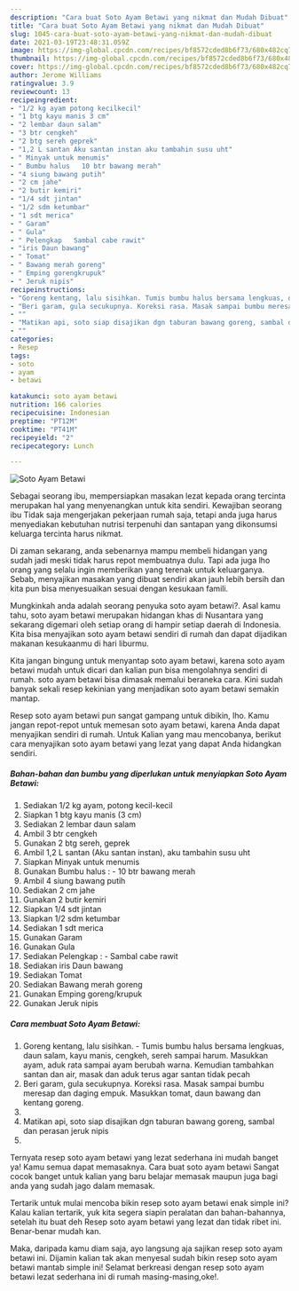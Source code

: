 ```yaml
---
description: "Cara buat Soto Ayam Betawi yang nikmat dan Mudah Dibuat"
title: "Cara buat Soto Ayam Betawi yang nikmat dan Mudah Dibuat"
slug: 1045-cara-buat-soto-ayam-betawi-yang-nikmat-dan-mudah-dibuat
date: 2021-03-19T23:48:31.059Z
image: https://img-global.cpcdn.com/recipes/bf8572cded8b6f73/680x482cq70/soto-ayam-betawi-foto-resep-utama.jpg
thumbnail: https://img-global.cpcdn.com/recipes/bf8572cded8b6f73/680x482cq70/soto-ayam-betawi-foto-resep-utama.jpg
cover: https://img-global.cpcdn.com/recipes/bf8572cded8b6f73/680x482cq70/soto-ayam-betawi-foto-resep-utama.jpg
author: Jerome Williams
ratingvalue: 3.9
reviewcount: 13
recipeingredient:
- "1/2 kg ayam potong kecilkecil"
- "1 btg kayu manis 3 cm"
- "2 lembar daun salam"
- "3 btr cengkeh"
- "2 btg sereh geprek"
- "1,2 L santan Aku santan instan aku tambahin susu uht"
- " Minyak untuk menumis"
- " Bumbu halus   10 btr bawang merah"
- "4 siung bawang putih"
- "2 cm jahe"
- "2 butir kemiri"
- "1/4 sdt jintan"
- "1/2 sdm ketumbar"
- "1 sdt merica"
- " Garam"
- " Gula"
- " Pelengkap   Sambal cabe rawit"
- "iris Daun bawang"
- " Tomat"
- " Bawang merah goreng"
- " Emping gorengkrupuk"
- " Jeruk nipis"
recipeinstructions:
- "Goreng kentang, lalu sisihkan. Tumis bumbu halus bersama lengkuas, daun salam, kayu manis, cengkeh, sereh sampai harum. Masukkan ayam, aduk rata sampai ayam berubah warna. Kemudian tambahkan santan dan air, masak dan aduk terus agar santan tidak pecah"
- "Beri garam, gula secukupnya. Koreksi rasa. Masak sampai bumbu meresap dan daging empuk. Masukkan tomat, daun bawang dan kentang goreng."
- ""
- "Matikan api, soto siap disajikan dgn taburan bawang goreng, sambal dan perasan jeruk nipis"
- ""
categories:
- Resep
tags:
- soto
- ayam
- betawi

katakunci: soto ayam betawi 
nutrition: 166 calories
recipecuisine: Indonesian
preptime: "PT12M"
cooktime: "PT41M"
recipeyield: "2"
recipecategory: Lunch

---
```



![Soto Ayam Betawi](https://img-global.cpcdn.com/recipes/bf8572cded8b6f73/680x482cq70/soto-ayam-betawi-foto-resep-utama.jpg)

Sebagai seorang ibu, mempersiapkan masakan lezat kepada orang tercinta merupakan hal yang menyenangkan untuk kita sendiri. Kewajiban seorang ibu Tidak saja mengerjakan pekerjaan rumah saja, tetapi anda juga harus menyediakan kebutuhan nutrisi terpenuhi dan santapan yang dikonsumsi keluarga tercinta harus nikmat.

Di zaman  sekarang, anda sebenarnya mampu membeli hidangan yang sudah jadi meski tidak harus repot membuatnya dulu. Tapi ada juga lho orang yang selalu ingin memberikan yang terenak untuk keluarganya. Sebab, menyajikan masakan yang dibuat sendiri akan jauh lebih bersih dan kita pun bisa menyesuaikan sesuai dengan kesukaan famili. 



Mungkinkah anda adalah seorang penyuka soto ayam betawi?. Asal kamu tahu, soto ayam betawi merupakan hidangan khas di Nusantara yang sekarang digemari oleh setiap orang di hampir setiap daerah di Indonesia. Kita bisa menyajikan soto ayam betawi sendiri di rumah dan dapat dijadikan makanan kesukaanmu di hari liburmu.

Kita jangan bingung untuk menyantap soto ayam betawi, karena soto ayam betawi mudah untuk dicari dan kalian pun bisa mengolahnya sendiri di rumah. soto ayam betawi bisa dimasak memalui beraneka cara. Kini sudah banyak sekali resep kekinian yang menjadikan soto ayam betawi semakin mantap.

Resep soto ayam betawi pun sangat gampang untuk dibikin, lho. Kamu jangan repot-repot untuk memesan soto ayam betawi, karena Anda dapat menyajikan sendiri di rumah. Untuk Kalian yang mau mencobanya, berikut cara menyajikan soto ayam betawi yang lezat yang dapat Anda hidangkan sendiri.

<!--inarticleads1-->

##### Bahan-bahan dan bumbu yang diperlukan untuk menyiapkan Soto Ayam Betawi:

1. Sediakan 1/2 kg ayam, potong kecil-kecil
1. Siapkan 1 btg kayu manis (3 cm)
1. Sediakan 2 lembar daun salam
1. Ambil 3 btr cengkeh
1. Gunakan 2 btg sereh, geprek
1. Ambil 1,2 L santan (Aku santan instan), aku tambahin susu uht
1. Siapkan  Minyak untuk menumis
1. Gunakan  Bumbu halus : - 10 btr bawang merah
1. Ambil 4 siung bawang putih
1. Sediakan 2 cm jahe
1. Gunakan 2 butir kemiri
1. Siapkan 1/4 sdt jintan
1. Siapkan 1/2 sdm ketumbar
1. Sediakan 1 sdt merica
1. Gunakan  Garam
1. Gunakan  Gula
1. Sediakan  Pelengkap : - Sambal cabe rawit
1. Sediakan iris Daun bawang
1. Sediakan  Tomat
1. Sediakan  Bawang merah goreng
1. Gunakan  Emping goreng/krupuk
1. Gunakan  Jeruk nipis




<!--inarticleads2-->

##### Cara membuat Soto Ayam Betawi:

1. Goreng kentang, lalu sisihkan. - Tumis bumbu halus bersama lengkuas, daun salam, kayu manis, cengkeh, sereh sampai harum. Masukkan ayam, aduk rata sampai ayam berubah warna. Kemudian tambahkan santan dan air, masak dan aduk terus agar santan tidak pecah
1. Beri garam, gula secukupnya. Koreksi rasa. Masak sampai bumbu meresap dan daging empuk. Masukkan tomat, daun bawang dan kentang goreng.
1. 
1. Matikan api, soto siap disajikan dgn taburan bawang goreng, sambal dan perasan jeruk nipis
1. 




Ternyata resep soto ayam betawi yang lezat sederhana ini mudah banget ya! Kamu semua dapat memasaknya. Cara buat soto ayam betawi Sangat cocok banget untuk kalian yang baru belajar memasak maupun juga bagi anda yang sudah jago dalam memasak.

Tertarik untuk mulai mencoba bikin resep soto ayam betawi enak simple ini? Kalau kalian tertarik, yuk kita segera siapin peralatan dan bahan-bahannya, setelah itu buat deh Resep soto ayam betawi yang lezat dan tidak ribet ini. Benar-benar mudah kan. 

Maka, daripada kamu diam saja, ayo langsung aja sajikan resep soto ayam betawi ini. Dijamin kalian tak akan menyesal sudah bikin resep soto ayam betawi mantab simple ini! Selamat berkreasi dengan resep soto ayam betawi lezat sederhana ini di rumah masing-masing,oke!.


